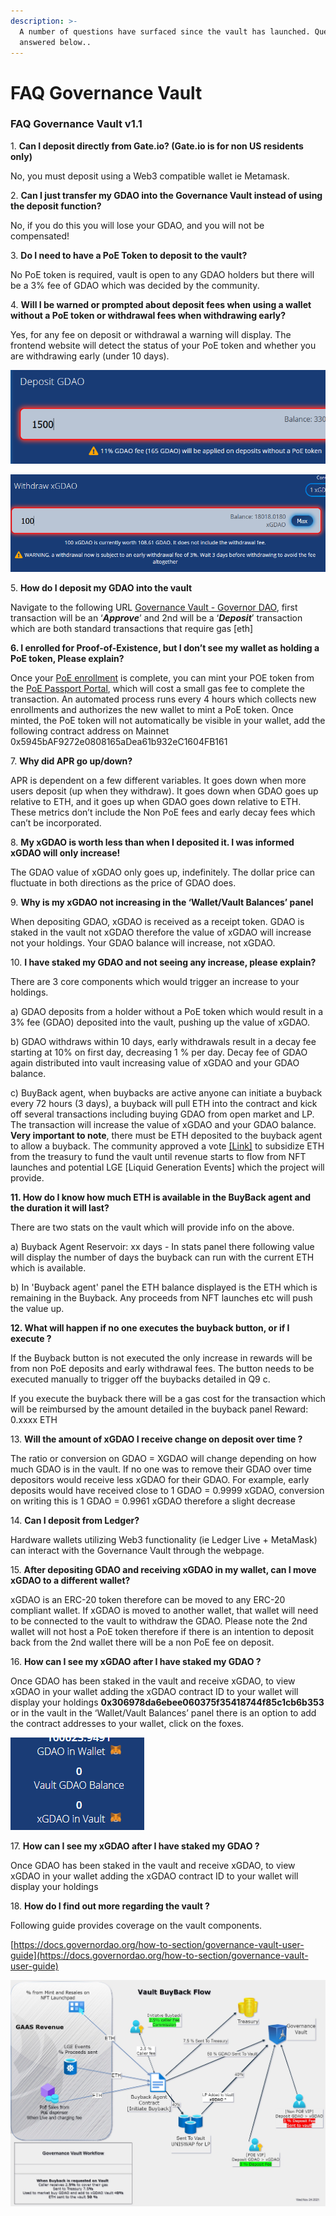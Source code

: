 ```yaml
---
description: >-
  A number of questions have surfaced since the vault has launched. Questions
  answered below..
---
```


# FAQ Governance Vault

### FAQ Governance Vault v1.1

1\. **Can I deposit directly from Gate.io? (Gate.io is for non US residents only)**

No, you must deposit using a Web3 compatible wallet ie Metamask.

2\. **Can I just transfer my GDAO into the Governance Vault instead of using the deposit function?**

No, if you do this you will lose your GDAO, and you will not be compensated!

3\. **Do I need to have a PoE Token to deposit to the vault?**

No PoE token is required, vault is open to any GDAO holders but there will be a 3% fee of GDAO which was decided by the community.

4\. **Will I be warned or prompted about deposit fees when using a wallet without a PoE token or withdrawal fees when withdrawing early?**

Yes, for any fee on deposit or withdrawal a warning will display. The frontend website will detect the status of your PoE token and whether you are withdrawing early (under 10 days).&#x20;

![](<../.gitbook/assets/image (6).png>)

![](<../.gitbook/assets/image (5).png>)

5\. **How do I deposit my GDAO into the vault**

Navigate to the following URL [Governance Vault - Governor DAO](https://vault.governordao.org/), first transaction will be an ‘_**Approve**_’ and 2nd will be a ‘_**Deposit**_’ transaction which are both standard transactions that require gas \[eth]

**6. I enrolled for Proof-of-Existence, but I don’t see my wallet as holding a PoE token, Please explain?**

Once your [PoE enrollment](https://onlyoneme.governordao.org) is complete, you can mint your POE token from the [PoE Passport Portal](https://passport.governordao.org), which will cost a small gas fee to complete the transaction. An automated process runs every 4 hours which collects new enrollments and authorizes the new wallet to mint a PoE token. Once minted, the PoE token will not automatically be visible in your wallet, add the following contract address on Mainnet 0x5945bAF9272e0808165aDea61b932eC1604FB161

7\. **Why did APR go up/down?**

APR is dependent on a few different variables. It goes down when more users deposit (up when they withdraw). It goes down when GDAO goes up relative to ETH, and it goes up when GDAO goes down relative to ETH. These metrics don’t include the Non PoE fees and early decay fees which can’t be incorporated.

8\. **My xGDAO is worth less than when I deposited it. I was informed xGDAO will only increase!**

The GDAO value of xGDAO only goes up, indefinitely. The dollar price can fluctuate in both directions as the price of GDAO does.

9\. **Why is my xGDAO not increasing in the ‘Wallet/Vault Balances’ panel**

When depositing GDAO, xGDAO is received as a receipt token. GDAO is staked in the vault not xGDAO therefore the value of xGDAO will increase not your holdings. Your GDAO balance will increase, not xGDAO.

10\. **I have staked my GDAO and not seeing any increase, please explain?**

There are 3 core components which would trigger an increase to your holdings.

&#x20;  a) GDAO deposits from a holder without a PoE token which would result in a 3% fee (GDAO) deposited into the vault, pushing up the value of xGDAO.

&#x20;  b) GDAO withdraws within 10 days, early withdrawals result in a decay fee starting at 10% on first day, decreasing 1 % per day. Decay fee of GDAO again distributed into vault increasing value of xGDAO and your GDAO balance.

&#x20;  c) BuyBack agent, when buybacks are active anyone can initiate a buyback every 72 hours (3 days), a buyback will pull ETH into the contract and kick off several transactions including buying GDAO from open market and LP. The transaction will increase the value of xGDAO and your GDAO balance. **Very important to note**, there must be ETH deposited to the buyback agent to allow a buyback. The community approved a vote [\[Link\]](https://forum.gdao.info/t/governance-vault-subsidization-strategy/2819) to subsidize ETH from the treasury to fund the vault until revenue starts to flow from NFT launches and potential LGE \[Liquid Generation Events] which the project will provide.

**11. How do I know how much ETH is available in the BuyBack agent and the duration it will last?**

There are two stats on the vault which will provide info on the above.

a) Buyback Agent Reservoir: xx days - In stats panel there following value will display the number of days the buyback can run with the current ETH which is available.

b) In 'Buyback agent' panel the ETH balance displayed is the ETH which is remaining in the Buyback. Any proceeds from NFT launches etc will push the value up.

**12. What will happen if no one executes the buyback button, or if I execute ?**

If the Buyback button is not executed the only increase in rewards will be from non PoE deposits and early withdrawal fees. The button needs to be executed manually to trigger off the buybacks detailed in Q9 c.&#x20;

If you execute the buyback there will be a gas cost for the transaction which will be reimbursed by the amount detailed in the buyback panel Reward: 0.xxxx ETH

13\. **Will the amount of xGDAO I receive change on deposit over time ?**

The ratio or conversion on GDAO = XGDAO will change depending on how much GDAO is in the vault. If no one was to remove their GDAO over time depositors would receive less xGDAO for their GDAO. For example, early deposits would have received close to 1 GDAO = 0.9999 xGDAO, conversion on writing this is 1 GDAO = 0.9961 xGDAO therefore a slight decrease

14\. **Can I deposit from Ledger?**

Hardware wallets utilizing Web3 functionality (ie Ledger Live + MetaMask) can interact with the Governance Vault through the webpage.

15\. **After depositing GDAO and receiving xGDAO in my wallet, can I move xGDAO to a different wallet?**

xGDAO is an ERC-20 token therefore can be moved to any ERC-20 compliant wallet. If xGDAO is moved to another wallet, that wallet will need to be connected to the vault to withdraw the GDAO. Please note the 2nd wallet will not host a PoE token therefore if there is an intention to deposit back from the 2nd wallet there will be a non PoE fee on deposit.

16\. **How can I see my xGDAO after I have staked my GDAO ?**

Once GDAO has been staked in the vault and receive xGDAO, to view xGDAO in your wallet adding the xGDAO contract ID to your wallet will display your holdings **0x306978da6ebee060375f35418744f85c1cb6b353** or in the vault in the ‘Wallet/Vault Balances’ panel there is an option to add the contract addresses to your wallet, click on the foxes.

![Click fox to add GDAO / xGDAO](<../.gitbook/assets/image (3).png>)

17\. **How can I see my xGDAO after I have staked my GDAO ?**

Once GDAO has been staked in the vault and receive xGDAO, to view xGDAO in your wallet adding the xGDAO contract ID to your wallet will display your holdings

18\. **How do I find out more regarding the vault ?**

Following guide provides coverage on the vault components.

[https://docs.governordao.org/how-to-section/governance-vault-user-guide](https://docs.governordao.org/how-to-section/governance-vault-user-guide)

![Vault Buyback Overview](<../.gitbook/assets/Vault-Only-Diagram-V1-Large (1) (1).jpg>)
